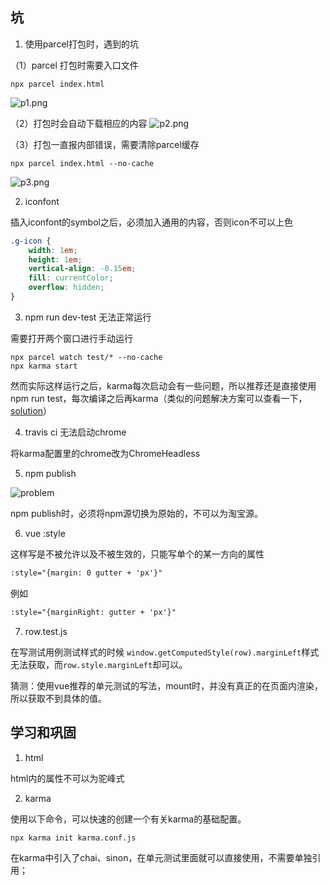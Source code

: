 ## 坑

1. 使用parcel打包时，遇到的坑

（1）parcel 打包时需要入口文件
```
npx parcel index.html
```
![p1.png](https://www.imageoss.com/images/2020/01/08/p1.png)

（2）打包时会自动下载相应的内容
![p2.png](https://www.imageoss.com/images/2020/01/08/p2.png)

（3）打包一直报内部错误，需要清除parcel缓存
```
npx parcel index.html --no-cache
```
![p3.png](https://www.imageoss.com/images/2020/01/08/p3.png)

2. iconfont

插入iconfont的symbol之后，必须加入通用的内容，否则icon不可以上色

```css
.g-icon {
    width: 1em;
    height: 1em;
    vertical-align: -0.15em;
    fill: currentColor;
    overflow: hidden;
}
```

3. npm run dev-test 无法正常运行

需要打开两个窗口进行手动运行
```
npx parcel watch test/* --no-cache
npx karma start
```
然而实际这样运行之后，karma每次启动会有一些问题，所以推荐还是直接使用npm run test，每次编译之后再karma（类似的问题解决方案可以查看一下，[solution](https://www.e-learn.cn/content/wangluowenzhang/171025)）


4. travis ci 无法启动chrome

将karma配置里的chrome改为ChromeHeadless

5. npm publish

![problem]([![1.png](https://www.imageoss.com/images/2020/01/10/1.png)](https://www.imageoss.com/image/4vI8b))

npm publish时，必须将npm源切换为原始的，不可以为淘宝源。

6. vue :style

这样写是不被允许以及不被生效的，只能写单个的某一方向的属性
```html
:style="{margin: 0 gutter + 'px'}"
```

例如
```html
:style="{marginRight: gutter + 'px'}"
```

7. row.test.js

在写测试用例测试样式的时候 `window.getComputedStyle(row).marginLeft`样式无法获取，而`row.style.marginLeft`却可以。

猜测：使用vue推荐的单元测试的写法，mount时，并没有真正的在页面内渲染，所以获取不到具体的值。


## 学习和巩固

1. html

html内的属性不可以为驼峰式

2. karma

使用以下命令，可以快速的创建一个有关karma的基础配置。
```
npx karma init karma.conf.js
```

在karma中引入了chai、sinon，在单元测试里面就可以直接使用，不需要单独引用；
